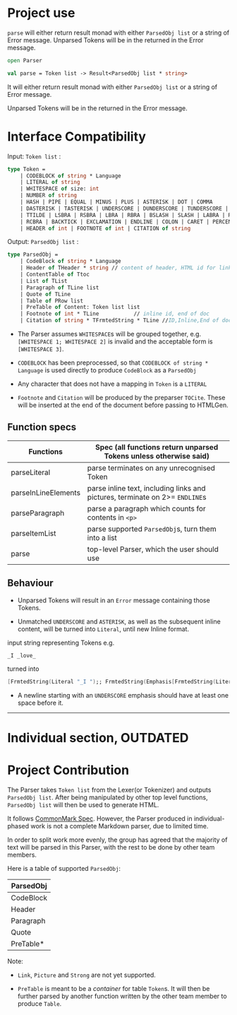 # Project use

`parse` will either return result monad with either `ParsedObj list` or a string of Error message. Unparsed Tokens will be in the returned in the Error message.

```fsharp
open Parser

val parse = Token list -> Result<ParsedObj list * string>
```

It will either return result monad with either `ParsedObj list`
or a string of Error message.

Unparsed Tokens will be in the returned in the Error message.

# Interface Compatibility

Input: `Token list` :
```fsharp
type Token =
    | CODEBLOCK of string * Language
    | LITERAL of string
    | WHITESPACE of size: int
    | NUMBER of string
    | HASH | PIPE | EQUAL | MINUS | PLUS | ASTERISK | DOT | COMMA
    | DASTERISK | TASTERISK | UNDERSCORE | DUNDERSCORE | TUNDERSCORE | TILDE | DTILDE
    | TTILDE | LSBRA | RSBRA | LBRA | RBRA | BSLASH | SLASH | LABRA | RABRA | LCBRA
    | RCBRA | BACKTICK | EXCLAMATION | ENDLINE | COLON | CARET | PERCENT | SEMICOLON
    | HEADER of int | FOOTNOTE of int | CITATION of string
```

Output: `ParsedObj list` :
```fsharp
type ParsedObj =
    | CodeBlock of string * Language
    | Header of THeader * string // content of header, HTML id for linking
    | ContentTable of Ttoc
    | List of TList
    | Paragraph of TLine list
    | Quote of TLine
    | Table of PRow list
    | PreTable of Content: Token list list
    | Footnote of int * TLine           // inline id, end of doc
    | Citation of string * TFrmtedString * TLine //ID,Inline,End of doc
```

* The Parser assumes `WHITESPACE`s will be grouped together,
e.g. `[WHITESPACE 1; WHITESPACE 2]` is invalid
and the acceptable form is `[WHITESPACE 3]`.

* `CODEBLOCK` has been preprocessed, so that `CODEBLOCK of string * Language` is used directly to produce `CodeBlock` as a `ParsedObj`

* Any character that does not have a mapping in `Token` is a `LITERAL`

* `Footnote` and `Citation` will be produced by the preparser `TOCite`. These will be inserted at the end of the document before passing to HTMLGen.

## Function specs

| Functions           | Spec (all functions return unparsed Tokens unless otherwise said)            |
| ------------------- | ---------------------------------------------------------------------------- |
| parseLiteral        | parse terminates on any unrecognised Token                                   |
| parseInLineElements | parse inline text, including links and pictures, terminate on 2>= `ENDLINE`s |
| parseParagraph      | parse a paragraph which counts for contents in  `<p>`                        |
| parseItemList       | parse supported `ParsedObj`s, turn them into a list                          |
| parse               | top-level Parser, which the user should use                                  |

## Behaviour
* Unparsed Tokens will result in an `Error` message containing those Tokens.

* Unmatched `UNDERSCORE` and `ASTERISK`, as well as the subsequent inline content, will be turned into `Literal`, until new Inline format.

input string representing Tokens
e.g.
```
_I _love_
```
turned into
```fsharp
[FrmtedString(Literal "_I ");; FrmtedString(Emphasis[FrmtedString(Literal "love")])]
```

* A newline starting with an `UNDERSCORE` emphasis should have at least one space before it.

---

# Individual section, OUTDATED


# Project Contribution
The Parser takes `Token list` from the Lexer(or Tokenizer) and outputs `ParsedObj list`.
After being manipulated by other top level functions, `ParsedObj list` will then be used to generate HTML.

It follows [CommonMark Spec](http://spec.commonmark.org/0.28/). However, the Parser produced in individual-phased work is not a complete Markdown parser, due to limited time.

In order to split work more evenly, the group has agreed that the majority of text will be parsed in this Parser,
with the rest to be done by other team members.

Here is a table of supported `ParsedObj`:

| ParsedObj |
| --------- |
| CodeBlock |
| Header    |
| Paragraph |
| Quote     |
| PreTable* |

Note:
* `Link`, `Picture` and `Strong` are not yet supported.

* `PreTable` is meant to be a _container_ for table `Token`s. It will then be further parsed by another function
written by the other team member to produce `Table`.